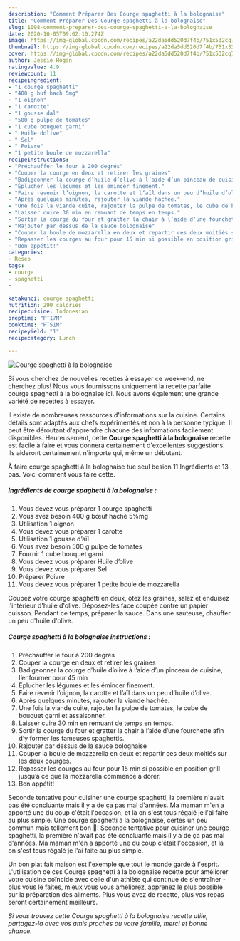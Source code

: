 ```yaml
---
description: "Comment Préparer Des Courge spaghetti à la bolognaise"
title: "Comment Préparer Des Courge spaghetti à la bolognaise"
slug: 1098-comment-preparer-des-courge-spaghetti-a-la-bolognaise
date: 2020-10-05T09:02:10.274Z
image: https://img-global.cpcdn.com/recipes/a22da5dd520d7f4b/751x532cq70/courge-spaghetti-a-la-bolognaise-photo-principale-de-la-recette.jpg
thumbnail: https://img-global.cpcdn.com/recipes/a22da5dd520d7f4b/751x532cq70/courge-spaghetti-a-la-bolognaise-photo-principale-de-la-recette.jpg
cover: https://img-global.cpcdn.com/recipes/a22da5dd520d7f4b/751x532cq70/courge-spaghetti-a-la-bolognaise-photo-principale-de-la-recette.jpg
author: Jessie Hogan
ratingvalue: 4.9
reviewcount: 11
recipeingredient:
- "1 courge spaghetti"
- "400 g buf hach 5mg"
- "1 oignon"
- "1 carotte"
- "1 gousse dal"
- "500 g pulpe de tomates"
- "1 cube bouquet garni"
- " Huile dolive"
- " Sel"
- " Poivre"
- "1 petite boule de mozzarella"
recipeinstructions:
- "Préchauffer le four à 200 degrés"
- "Couper la courge en deux et retirer les graines"
- "Badigeonner la courge d’huile d’olive à l’aide d’un pinceau de cuisine, l’enfourner pour 45 min"
- "Éplucher les légumes et les émincer finement."
- "Faire revenir l’oignon, la carotte et l’aïl dans un peu d’huile d’olive."
- "Après quelques minutes, rajouter la viande hachée."
- "Une fois la viande cuite, rajouter la pulpe de tomates, le cube de bouquet garni et assaisonner."
- "Laisser cuire 30 min en remuant de temps en temps."
- "Sortir la courge du four et gratter la chair à l’aide d’une fourchette afin d’y former les fameuses spaghettis."
- "Rajouter par dessus de la sauce bolognaise"
- "Couper la boule de mozzarella en deux et repartir ces deux moitiés sur les deux courges."
- "Repasser les courges au four pour 15 min si possible en position grill jusqu’à ce que la mozzarella commence à dorer."
- "Bon appétit!"
categories:
- Resep
tags:
- courge
- spaghetti
- 

katakunci: courge spaghetti  
nutrition: 290 calories
recipecuisine: Indonesian
preptime: "PT17M"
cooktime: "PT51M"
recipeyield: "1"
recipecategory: Lunch

---
```



![Courge spaghetti à la bolognaise](https://img-global.cpcdn.com/recipes/a22da5dd520d7f4b/751x532cq70/courge-spaghetti-a-la-bolognaise-photo-principale-de-la-recette.jpg)

Si vous cherchez de nouvelles recettes à essayer ce week-end, ne cherchez plus! Nous vous fournissons uniquement la recette parfaite courge spaghetti à la bolognaise ici. Nous avons également une grande variété de recettes à essayer.

Il existe de nombreuses ressources d'informations sur la cuisine. Certains détails sont adaptés aux chefs expérimentés et non à la personne typique. Il peut être déroutant d'apprendre chacune des informations facilement disponibles. Heureusement, cette <strong> Courge spaghetti à la bolognaise </strong> recette est facile à faire et vous donnera certainement d'excellentes suggestions. Ils aideront certainement n'importe qui, même un débutant.

<!--inarticleads1-->

À faire courge spaghetti à la bolognaise tue seul besion 11 Ingrédients et 13 pas. Voici comment vous faire cette.

##### Ingrédients de courge spaghetti à la bolognaise :

1. Vous devez vous préparer 1 courge spaghetti
1. Vous avez besoin 400 g bœuf haché 5%mg
1. Utilisation 1 oignon
1. Vous devez vous préparer 1 carotte
1. Utilisation 1 gousse d’aïl
1. Vous avez besoin 500 g pulpe de tomates
1. Fournir 1 cube bouquet garni
1. Vous devez vous préparer  Huile d’olive
1. Vous devez vous préparer  Sel
1. Préparer  Poivre
1. Vous devez vous préparer 1 petite boule de mozzarella


Coupez votre courge spaghetti en deux, ôtez les graines, salez et enduisez l&#39;intérieur d&#39;huile d&#39;olive. Déposez-les face coupée contre un papier cuisson. Pendant ce temps, préparer la sauce. Dans une sauteuse, chauffer un peu d&#39;huile d&#39;olive. 

<!--inarticleads2-->

##### Courge spaghetti à la bolognaise instructions :

1. Préchauffer le four à 200 degrés
1. Couper la courge en deux et retirer les graines
1. Badigeonner la courge d’huile d’olive à l’aide d’un pinceau de cuisine, l’enfourner pour 45 min
1. Éplucher les légumes et les émincer finement.
1. Faire revenir l’oignon, la carotte et l’aïl dans un peu d’huile d’olive.
1. Après quelques minutes, rajouter la viande hachée.
1. Une fois la viande cuite, rajouter la pulpe de tomates, le cube de bouquet garni et assaisonner.
1. Laisser cuire 30 min en remuant de temps en temps.
1. Sortir la courge du four et gratter la chair à l’aide d’une fourchette afin d’y former les fameuses spaghettis.
1. Rajouter par dessus de la sauce bolognaise
1. Couper la boule de mozzarella en deux et repartir ces deux moitiés sur les deux courges.
1. Repasser les courges au four pour 15 min si possible en position grill jusqu’à ce que la mozzarella commence à dorer.
1. Bon appétit!


Seconde tentative pour cuisiner une courge spaghetti, la première n&#39;avait pas été concluante mais il y a de ça pas mal d&#39;années. Ma maman m&#39;en a apporté une du coup c&#39;était l&#39;occasion, et là on s&#39;est tous régalé je l&#39;ai faite au plus simple. Une courge spaghetti à la bolognaise, certes un peu commun mais tellement bon 🤤! Seconde tentative pour cuisiner une courge spaghetti, la première n&#39;avait pas été concluante mais il y a de ça pas mal d&#39;années. Ma maman m&#39;en a apporté une du coup c&#39;était l&#39;occasion, et là on s&#39;est tous régalé je l&#39;ai faite au plus simple. 

<!--inarticleads1-->

<p>
Un bon plat fait maison est l'exemple que tout le monde garde à l'esprit. L'utilisation de ces Courge spaghetti à la bolognaise recette pour améliorer votre cuisine coïncide avec celle d'un athlète qui continue de s'entraîner - plus vous le faites, mieux vous vous améliorez, apprenez le plus possible sur la préparation des aliments. Plus vous avez de recette, plus vos repas seront certainement meilleurs.
</p>

<p>
<i>Si vous trouvez cette Courge spaghetti à la bolognaise recette utile, partagez-la avec vos amis proches ou votre famille, merci et bonne chance.</i>
</p>
